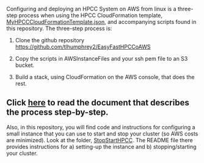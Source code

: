 Configuring and deploying an HPCC System on AWS from linux is a three-step process when using the HPCC CloudFormation template, [MyHPCCCloudFormationTemplate.json](MyHPCCCloudFormationTemplate.json), and accompanying scripts found in this repository. The three-step process is:

1.  Clone the github repository https://github.com/tlhumphrey2/EasyFastHPCCoAWS

2.  Copy the scripts in AWSInstanceFiles and your ssh pem file to an S3 bucket.

3.  Build a stack, using CloudFormation on the AWS console, that does the rest.

## Click [here](Documentation/EasyFastHPCCOnAWSLinux.pdf) to read the document that describes the process step-by-step.

Also, in this repository, you will find code and instructions for configuring a small instance that you can use to start and stop your cluster (so AWS costs are minimized). Look at the folder, [StopStartHPCC](StopStartHPCC). The README file there provides instructions for a) setting-up the instance and b) stopping/starting your cluster.
